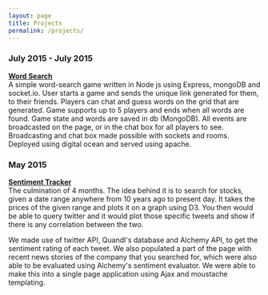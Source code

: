 ```yaml
---
layout: page
title: Projects
permalink: /projects/
---
```


<h3>July 2015 - July 2015</h3>
<b><a href='http://wordsearchgame.ddns.net'>Word Search</a></b>
<br>
A simple word-search game written in Node js using Express, mongoDB and socket.io. User starts a game and sends the unique link generated for them, to their friends. Players can chat and guess words on the grid that are generated. Game supports up to 5 players and ends when all words are found. Game state and words are saved in db (MongoDB). All events are broadcasted on the page, or in the chat box for all players to see. Broadcasting and chat box made possible with sockets and rooms. Deployed using digital ocean and served using apache.

<h3>May 2015</h3>
<b><a href='https://peaceful-spire-6882.herokuapp.com/'>Sentiment Tracker</a></b>
<br>
The culmination of 4 months. The idea behind it is to search for stocks, given a date range anywhere from 10 years ago to present day. It takes the prices of the given range and plots it on a graph using D3. You then would be able to query twitter and it would plot those specific tweets and show if there is any correlation between the two. 

We made use of twitter API, Quandl's database and Alchemy API, to get the sentiment rating of each tweet. We also populated a part of the page with recent news stories of the company that you searched for, which were also able to be evaluated using Alchemy's sentiment evaluator. We were able to make this into a single page application using Ajax and moustache templating.